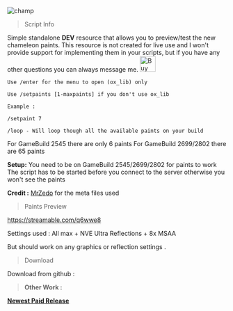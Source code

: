 
![champ](https://github.com/BuddyNotFound/bbv-paint/assets/74051918/d8b7d093-cccd-428d-97c6-d6b2b05c0f86)

> Script Info

Simple standalone **DEV** resource that allows you to preview/test the new chameleon paints.
This resource is not created for live use and I won't provide support for implementing them in your scripts,  but if you have any other questions you can always message me.
<a href='https://ko-fi.com/G2G0N78P7' target='_blank'><img height='36' style='border:0px;height:36px;' src='https://storage.ko-fi.com/cdn/kofi4.png?v=3' border='0' alt='Buy Me a Coffee at ko-fi.com' /></a>
```
Use /enter for the menu to open (ox_lib) only
``` 



```
Use /setpaints [1-maxpaints] if you don't use ox_lib

Example :

/setpaint 7
``` 

```
/loop - Will loop though all the available paints on your build
```

For GameBuild 2545 there are only 6 paints
For GameBuild 2699/2802 there are 65 paints

**Setup:**
You need to be on GameBuild 2545/2699/2802 for paints to work
The script has to be started before you connect to the server otherwise you won't see the paints

**Credit :**
[MrZedo](https://github.com/MrZedo/Cameleon-Color) for the meta files used

> Paints Preview 

https://streamable.com/q6wwe8

Settings used : 
All max + NVE
Ultra Reflections + 8x MSAA

But should work on any graphics or reflection settings .

> Download

Download from github : 

> **Other Work :** 

**[Newest Paid Release](https://forum.cfx.re/t/paid-car-lift-standalone-gabz-mlos-support/5146143/4)**
